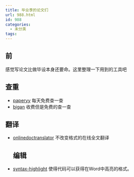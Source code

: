 ```yaml
---
title: 毕业季的论文们
url: 988.html
id: 988
categories:
  - 未分类
tags:
---
```


前
-

感觉写论文比做毕设本身还要命。这里整理一下用到的工具吧

查重
--

*   [paperyy](https://paperyy.com/) 每天免费查一查
*   [bigan](https://www.bigan.net/) 收费但是免费的查一查

翻译
--

*   [onlinedoctranslator](https://www.onlinedoctranslator.com/zh-CN/) 不改变格式的在线全文翻译
    
    编辑
    --
    
*   [syntax-highlight](http://www.planetb.ca/syntax-highlight-word) 使得代码可以获得在Word中高亮的格式。